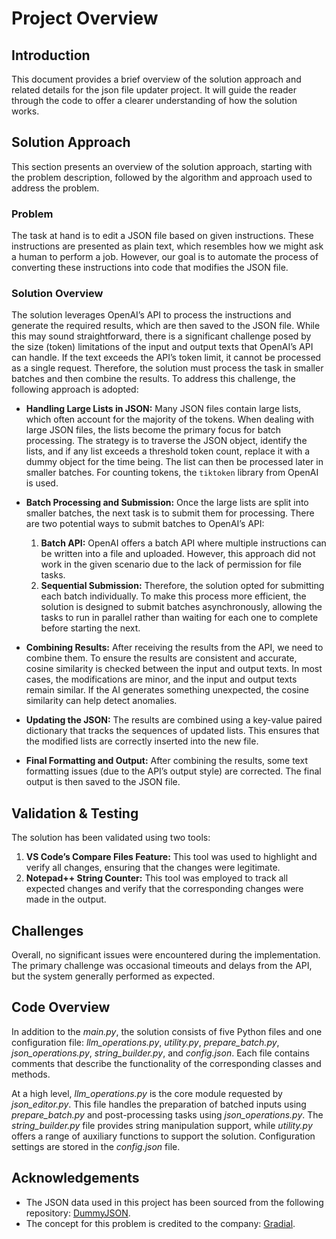 # Project Overview

## Introduction

This document provides a brief overview of the solution approach and related details for the json file updater project. It will guide the reader through the code to offer a clearer understanding of how the solution works.

## Solution Approach

This section presents an overview of the solution approach, starting with the problem description, followed by the algorithm and approach used to address the problem.

### Problem

The task at hand is to edit a JSON file based on given instructions. These instructions are presented as plain text, which resembles how we might ask a human to perform a job. However, our goal is to automate the process of converting these instructions into code that modifies the JSON file.

### Solution Overview

The solution leverages OpenAI’s API to process the instructions and generate the required results, which are then saved to the JSON file. While this may sound straightforward, there is a significant challenge posed by the size (token) limitations of the input and output texts that OpenAI’s API can handle. If the text exceeds the API’s token limit, it cannot be processed as a single request. Therefore, the solution must process the task in smaller batches and then combine the results. To address this challenge, the following approach is adopted:

- **Handling Large Lists in JSON:** Many JSON files contain large lists, which often account for the majority of the tokens. When dealing with large JSON files, the lists become the primary focus for batch processing. The strategy is to traverse the JSON object, identify the lists, and if any list exceeds a threshold token count, replace it with a dummy object for the time being. The list can then be processed later in smaller batches. For counting tokens, the `tiktoken` library from OpenAI is used.

- **Batch Processing and Submission:** Once the large lists are split into smaller batches, the next task is to submit them for processing. There are two potential ways to submit batches to OpenAI’s API:
  1. **Batch API:** OpenAI offers a batch API where multiple instructions can be written into a file and uploaded. However, this approach did not work in the given scenario due to the lack of permission for file tasks.
  2. **Sequential Submission:** Therefore, the solution opted for submitting each batch individually. To make this process more efficient, the solution is designed to submit batches asynchronously, allowing the tasks to run in parallel rather than waiting for each one to complete before starting the next.

- **Combining Results:** After receiving the results from the API, we need to combine them. To ensure the results are consistent and accurate, cosine similarity is checked between the input and output texts. In most cases, the modifications are minor, and the input and output texts remain similar. If the AI generates something unexpected, the cosine similarity can help detect anomalies.

- **Updating the JSON:** The results are combined using a key-value paired dictionary that tracks the sequences of updated lists. This ensures that the modified lists are correctly inserted into the new file.

- **Final Formatting and Output:** After combining the results, some text formatting issues (due to the API’s output style) are corrected. The final output is then saved to the JSON file.

## Validation & Testing

The solution has been validated using two tools:

1. **VS Code’s Compare Files Feature:** This tool was used to highlight and verify all changes, ensuring that the changes were legitimate.
2. **Notepad++ String Counter:** This tool was employed to track all expected changes and verify that the corresponding changes were made in the output.


## Challenges

Overall, no significant issues were encountered during the implementation. The primary challenge was occasional timeouts and delays from the API, but the system generally performed as expected.

## Code Overview

In addition to the *main.py*, the solution consists of five Python files and one configuration file: *llm_operations.py*, *utility.py*, *prepare_batch.py*, *json_operations.py*, *string_builder.py*, and *config.json*. Each file contains comments that describe the functionality of the corresponding classes and methods.

At a high level, *llm_operations.py* is the core module requested by *json_editor.py*. This file handles the preparation of batched inputs using *prepare_batch.py* and post-processing tasks using *json_operations.py*. The *string_builder.py* file provides string manipulation support, while *utility.py* offers a range of auxiliary functions to support the solution. Configuration settings are stored in the *config.json* file.

## Acknowledgements

- The JSON data used in this project has been sourced from the following repository: [DummyJSON](https://github.com/Ovi/DummyJSON/).
- The concept for this problem is credited to the company: [Gradial](https://gradial.com).

